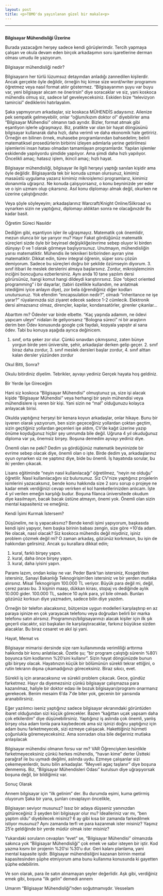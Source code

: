 ```yaml
---
layout: post
title: <p>TBMO'da yayınlanan güzel bir makale<p>
---
```

<hr />
<br />
<b>Bilgisayar Mühendisliği Üzerine</b>

Burada yazacağım herşey sadece kendi görüşlerimdir. Tercih yapmaya çalışan ve okula devam eden birçok arkadaşımın soru işaretlerine derman olması umudu ile yazıyorum.
 
Bilgisayar mühendisliği nedir? 
 
Bilgisayarın her türlü lüzumsuz detayından anladığı zannedilen kişilerdir. Ancak gerçekte öyle değildir, örneğin hiç kimse size word/writer programını öğretmez veya nasıl format atılır göstermez. “Bilgisayarımın şuyu var buyu var, yeni bilgisayar alıcam ne önerirsin” diye soracaklar ve siz, yani koskoca mühendis olmuş siz, sadece laf geveleyeceksiniz. Eskiden bize “televizyon tamircisi” dediklerini hatırlayalım.
 
Şaka yapmıyorum arkadaşlar, siz koskaca MÜHENDİS adayısınız. Ailenize pek sempatik gelmeyebilir, onlar “oğlum/kızım doktor ol” diyebilirler ama “Bilgisayar Mühendisi” olmanın tadı ayrıdır. Bizler, format atmak gibi eşantiyon işlerle uğraşmayız. Biz, pratikte var olan bir hayat döngüsünü bilgisayar kullanarak daha hızlı, daha verimli ve daha ekonomik hale getiririz. Örneğin en bilinen örnek, muhasebe programlarından bahsedelim; belirli matematiksel prosedürlerin birbirini izleyen adımlarla yerine getirilmesi işlemlerini insan hatası olmadan tamamlayan programlardır. Yapılan işlemler eskidende yapılıyordu şimdide yapılıyor. Ama şimdi daha hızlı yapılıyor. Öncelikli amaç; hatasız işlem, ikincil amaç; hızlı hayat.
 
Bilgisayar mühendisliği, bilgisayar ile ilgili herşeyi yaptığı sanılan kişidir ama öyle değildir. Bilgisayarda tek bir konuda uzman olursunuz, kimimiz masaüstü uygulama yazarız kimimiz mikroişlemci programlarız, kimimiz donanımla uğraşırız. Ne konuda çalışıyorsanız, o konu beyninizde yer eder ve o işin uzmanı olup çıkarsınız. Asıl konu diplomayı almak değil, okurken ne üzerine çalıştığınızdır.
 
Veya şöyle söyleyeyim; arkadaşlarınız Warcraft/Knight Online/Silkroad vs oynarken sizin ne yaptığınız, diplomayı aldıktan sonra ne olacağınızdır Bu kadar basit.
 
Öğretim Süreci Nasıldır
 
Dediğim gibi, eşantiyon işler ile uğraşmayız. Matematik çok önemlidir, mezun olunca bir işe yarıyor mu? Hayır Fakat gördüğünüz matematik süreçleri sizde öyle bir beyinsel değişikliğe/evrime sebep oluyor ki birden dünyayı 0 ve 1 olarak görmeye başlıyorsunuz. Unutmayın, mühendisliğin yarısı matematiktir. Mühendis ile teknikeri birbirinden ayıran yine matematiktir. Dikkat edin, türev integral öğrenin, süper soru çözün demiyorum. Sadece bu süreçleri doğru bir şekilde özümseyin diyorum.
3. sınıf itibari ile meslek derslerini almaya başlarsınız. Zordur, mikroişlemcinin inciğini boncuğunu ezberlersiniz. Aynı anda 10 tane yazılım dersi görürsünüz, hangi komut hangi dildeydi karıştırırsınız. Size “object oriented programming” i bir dayarlar, (tabiri özellikle kullandım, ne anlatmak istediğimi iyice anlayın diye), zor bela öğrendiğiniz diğer kodları unutursunuz. Yok efendim “encapsulation nedir?”, olmadı “inheritance ne işe yarar?” rüyalarınızda sizi ziyaret edecek sadece 1-2 cümlecik. Elektronik dersi almazsanız olmaz, dirençler, kapılar, kondansatörler, girenler çıkanlar…
 
Abarttım mı? Ödevler var birde elbette. “Kaç yaşında adamım, ne ödevi yapıcam uleyn” nidaları ile geliyorsanız “Bologna süreci” ni bir araştırın derim ben Ödev konusunda google çok faydalı, kopyala yapıştır al sana ödev. Tabi bu konuya aşağıda ayrıca değinicem.
 
1. sınıf, orta şeker zor olur. Çünkü sınavdan çıkmışsınız, zaten bünye yorgun birde yeni üniversite, şehir, arkadaşlar derken gelip geçer. 2. sınıf biraz daha zordur, 3. sınıf meslek dersleri başlar zordur, 4. sınıf alttan kalan dersler yüzünden zordur
 
Okul Bitti, Sonra?
 
Okulu bitirdiniz diyelim. Tebrikler, ayvayı yediniz Gerçek hayata hoş geldiniz.
 
Bir Yerde İşe Gireceğim
 
Hani siz koskoca “Bilgisayar Mühendisi” olmuştunuz ya, size işi alacak kişide “Bilgisayar Mühendisi” veya herhangi bir şeyin mühendisi veya mühendislere iş veren bir kişi. Yani sizin ne “mal” olduğunuzu kolayca anlayacak birisi.
 
Okulda yaptığınız herşeyi bir kenara koyun arkadaşlar, onlar hikaye. Bunu bir işveren olarak yazıyorum, ben sizin geçeceğiniz yollardan çoktan geçtim, sizin geçtiğiniz yollardan geçenleri işe aldım, CV’de kağıt üzerine yazıp önüme koyduğunuz hiçbir şey umrumda bile değil. Uğruna 4 yıl okuduğunuz diploma var ya, önemsiz birşey. Boşuna demedim ayvayı yediniz diye.
 
Önemli olan ne peki? Dedim ya gördüğünüz matematik beyninizde bir evrime sebep olacak diye, önemli olan o işte. Birde dedim ya, arkadaşlarınız oyun oynarken siz ne yaptınız diye, bide bu önemli. İş hayatında sorular, bu iki yerden çıkacak.
 
Lisans eğitiminde “neyin nasıl kullanılacağı” öğretilmez, “neyin ne olduğu” öğretilir. Nasıl kullanılacağını siz bulursunuz. Siz CV’nize yaptığınız projelerin isimlerini yazacaksınız, bende konu hakkında size 2 soru sorup o projeye ne kadar emek verdiğinizi cevap verirken el kol hareketlerinizden anlıcam. İşte 4 yıl verilen emeğin karşılığı budur. Boşuna filanca üniversitede okudum diye kasılmayın, bacak bacak üstüne atmayın, önemi yok. Önemli olan sizin mental kapasiteniz ve emeğiniz.
 
Kendi İşimi Kurmak İstersem?
 
Düşünelim, ne iş yapacaksınız? Bende kendi işimi yapıyorum, başkasıda kendi işini yapıyor, hem başka birinin babası zengin, size göre +10′da adam. Ne olacak, nasıl olacak? Siz koskoca mühendis değil miydiniz, işiniz problem çözmek değil mi? O zaman arkadaş, gözünüz korkmasın, bu işin de hakkından gelirsiniz. Ancak şu kurallara dikkat edin;
 
 
1. kural, farklı birşey yapın.
2. kural, daha önce birşey yapın.
3. kural, daha iyisini yapın.
 
Paramı lazım, ondan kolay ne var. Peder Bank’tan istersiniz, Kosgeb’den istersiniz, Sanayi Bakanlığı Teknogirişim’den istersiniz ve bir yerden mutlaka alırsınız. Misal Teknogirişim 100.000 TL veriyor. Büyük para değil mi, değil, çerez parası bu. 3 kişinin maaşı, dükkan kirası, stopaj vs dediğinde aylık 10.000 gider. 100.000 TL, sadece 10 aylık para, yıl bile olmadı. Bunları gözünüz korksun diye yazmadım, sadece bilin diye yazdım.
 
Örneğin bir telefon alacaksınız, bütçenize uygun modelleri karşılaştırıp en az paraya işinize en çok yarayacak telefonu veya doğrudan belirli bir marka telefonu satın alırsınız.  Programınızı/bilgisayarınızı alacak kişiler için ilk şık geçerli olacaktır, sizi başkaları ile karşılaştıracaklar, farkınız büyükse sizden alacaklar. Bu biraz cesaret ve akıl işi yani.
 
Hayat, Memat vs
 
Bilgisayar mimarisi dersinde size ram kullanımında verimliliği arttırma hakkında bir konu anlatılacak. Özetle şu; “bir program çalıştığı sürenin %80′i boyunca tüm kodlarının %20′sini kullanır”. Sizin hayat döngünüzde bunun gibi birşey olacak. Hayatınızın küçük bir bölümünün sürekli tekrar ettiğini, o rutin tekrarın dışına çıkamadığınızı göreceksiniz. Biraz sıkıcı, evet.
 
Sürekli iş için aranacaksınız ve sürekli problem çıkacak. Gece, gündüz farketmez. Hayır da diyemezsiniz çünkü bilgisayar çalışmazsa para kazanılmaz, haliyle bir doktor edası ile bozuk bilgisayarı/programı onarmanız gerekecek. Benim mesaim 6′da 7′de biter yok, gecenin bir yarısında aranabilirsiniz.
 
Eğer yazılımcı iseniz yaptığınız sadece bilgisayar ekranındaki görüntüden ibaret olduğundan sizi küçük görecekler. Bazen “kağıttan uçak yapsam daha çok etkilerdim” diye düşünebilirsiniz. Yaptığınız iş aslında çok önemli, yanlış birşey olsa adam tonla para kaybedecek ama siz işinizi doğru yaptığınız için adam bunu farketmeyecek, sizi ezmeye çalışacak. Hakettiğiniz hürmeti çoğunlukla göremeyeceksiniz. Ama sonradan olsa bile değeriniz mutlaka anlaşılacak
 
Bilgisayar mühendisi olmanın forsu var mı? VAR   Öğrenciyken kesinlikle farketmeyeceksiniz çünkü herkes mühendis, “havan kime” derler Üstteki parağraf ile bu uymadı değilmi, aslında uydu. Ezmeye çalışanlar sizi çekemeyenlerdir, bunu bilin arkadaşlar. “Meyveli agaç taşlanır” diye boşuna denmemiş. Biz, “Bilgisayar Mühendisleri Odası” kurulsun diye uğraşıyorsak boşuna değil, bir bildiğimiz var.
 
Sonuç Olarak
 
Annem bilgisayar için “ilk gelinim” der. Bu durumda eşimi, kuma getirmiş oluyorum Şaka bir yana, şunları cevaplayın öncelikle,
 
 
Bilgisayarı seviyor musunuz?
Issız bir adaya düşseniz yanınızdan götüreceğiniz 3 şeyden biri bilgisayar olur mu?
İdealleriniz var mı, “ben yaptım oldu” diyebilecek misiniz?
6 ay gibi kısa bir zamanda farkedilmek istiyor musunuz? Aynı zamanda terfi ve para kazanmak ister misiniz?
Yaşınız 25′e geldiğinde bir yerde müdür olmak ister misiniz?
 
Yukarıdaki soruların cevapları “evet” se, “Bilgisayar Mühendisi” olmanızda sakınca yok
“Bilgisayar Mühendisliği” çok emek ve sabır isteyen bir iştir. Kod yazma kısmı bir projenin %20′si %30′u dur. Geri kalanı planlama, yani mental kapasite işidir. Bilgisayar mühendisliğini kazanan birinin mental kapasitesinden şüphe etmiyorum ama bunu kullanma konusunda ki gayetten şüphe edebilirim.
 
Ve son olarak, para ile satın alınamayan şeyler değerlidir. Aşk gibi, verdiğiniz emek gibi, boşuna “ilk gelin” demedi annem
 
Umarım “Bilgisayar Mühendisliği”nden soğutmamışdır. Vesselam

